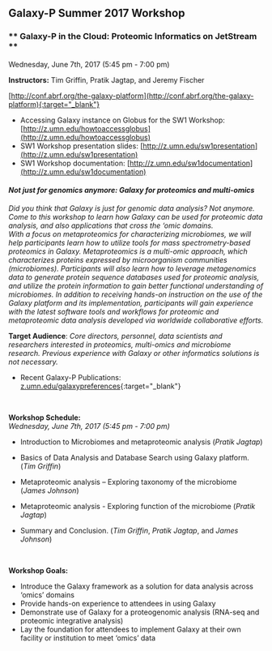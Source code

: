 ## **Galaxy-P Summer 2017 Workshop**

### ** Galaxy-P in the Cloud: Proteomic Informatics on JetStream **
Wednesday, June 7th, 2017 (5:45 pm - 7:00 pm) 

**Instructors:** Tim Griffin, Pratik Jagtap, and Jeremy Fischer

[http://conf.abrf.org/the-galaxy-platform](http://conf.abrf.org/the-galaxy-platform){:target="_blank"}

- Accessing Galaxy instance on Globus for the SW1 Workshop: [http://z.umn.edu/howtoaccessglobus](http://z.umn.edu/howtoaccessglobus)
- SW1 Workshop presentation slides: [http://z.umn.edu/sw1presentation](http://z.umn.edu/sw1presentation)
- SW1 Workshop documentation: [http://z.umn.edu/sw1documentation](http://z.umn.edu/sw1documentation)


#### ***Not just for genomics anymore: Galaxy for proteomics and multi-omics*** 
_Did you think that Galaxy is just for genomic data analysis?  Not anymore.  Come to this workshop to learn how Galaxy can be used for proteomic data analysis, and also applications that cross the ‘omic domains.  
With a focus on metaproteomics for characterizing microbiomes, we will help participants learn how to utilize tools for mass spectrometry-based proteomics in Galaxy.  Metaproteomics is a multi-omic approach, which characterizes proteins expressed by microorganism communities (microbiomes).  Participants will also learn how to leverage metagenomics data to generate protein sequence databases used for proteomic analysis, and utilize the protein information to gain better functional understanding of microbiomes.  In addition to receiving hands-on instruction on the use of the Galaxy platform and its implementation, participants will gain experience with the latest software tools and workflows for proteomic and metaproteomic data analysis developed via worldwide collaborative efforts._ 

**Target Audience**: _Core directors, personnel, data scientists and researchers interested in proteomics, multi-omics and microbiome research. Previous experience with Galaxy or other informatics solutions is not necessary._


- Recent Galaxy-P Publications: [z.umn.edu/galaxypreferences](http://z.umn.edu/galaxypreferences){:target="_blank"}

<br>

**Workshop Schedule:**
<br> _Wednesday, June 7th, 2017 (5:45 pm - 7:00 pm)_
 
- Introduction to Microbiomes and metaproteomic analysis (_Pratik Jagtap_)
 
- Basics of Data Analysis and Database Search using Galaxy platform. (_Tim Griffin_)
 
- Metaproteomic analysis – Exploring taxonomy of the microbiome (_James Johnson_)
 
- Metaproteomic analysis - Exploring function of the microbiome (_Pratik Jagtap_)
 
- Summary and Conclusion. (_Tim Griffin_, _Pratik Jagtap_, and _James Johnson_)

<br>

**Workshop Goals:** 
<br>
- Introduce the Galaxy framework as a solution for data analysis across ‘omics’ domains
- Provide hands-on experience to attendees in using Galaxy
- Demonstrate use of Galaxy for a proteogenomic analysis (RNA-seq and proteomic integrative analysis)
- Lay the foundation for attendees to implement Galaxy at their own facility or institution to meet ‘omics’ data



